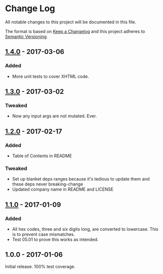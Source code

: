 # Change Log

All notable changes to this project will be documented in this file.

The format is based on [Keep a Changelog](http://keepachangelog.com/)
and this project adheres to [Semantic Versioning](http://semver.org/).

## [1.4.0] - 2017-03-06

### Added
- More unit tests to cover XHTML code.

## [1.3.0] - 2017-03-02

### Tweaked
- Now any input args are not mutated. Ever.

## [1.2.0] - 2017-02-17

### Added
- Table of Contents in README

### Tweaked
- Set up blanket deps ranges because it's tedious to update them and these deps never breaking-change
- Updated company name in README and LICENSE

## [1.1.0] - 2017-01-09

### Added
- All hex codes, three and six digits long, are converted to lowercase. This is to prevent case mismatches.
- Test 05.01 to prove this works as intended.

## 1.0.0 - 2017-01-06

Initial release. 100% test coverage.


[1.1.0]: https://github.com/code-and-send/color-shorthand-hex-to-six-digit/compare/v1.0.0...v1.1.0
[1.2.0]: https://github.com/code-and-send/color-shorthand-hex-to-six-digit/compare/v1.1.0...v1.2.0
[1.3.0]: https://github.com/code-and-send/color-shorthand-hex-to-six-digit/compare/v1.2.0...v1.3.0
[1.4.0]: https://github.com/code-and-send/color-shorthand-hex-to-six-digit/compare/v1.3.0...v1.4.0
